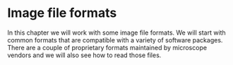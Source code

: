 # Image file formats

In this chapter we will work with some image file formats. 
We will start with common formats that are compatible with a variety of software packages.
There are a couple of proprietary formats maintained by microscope vendors and we will also see how to read those files.